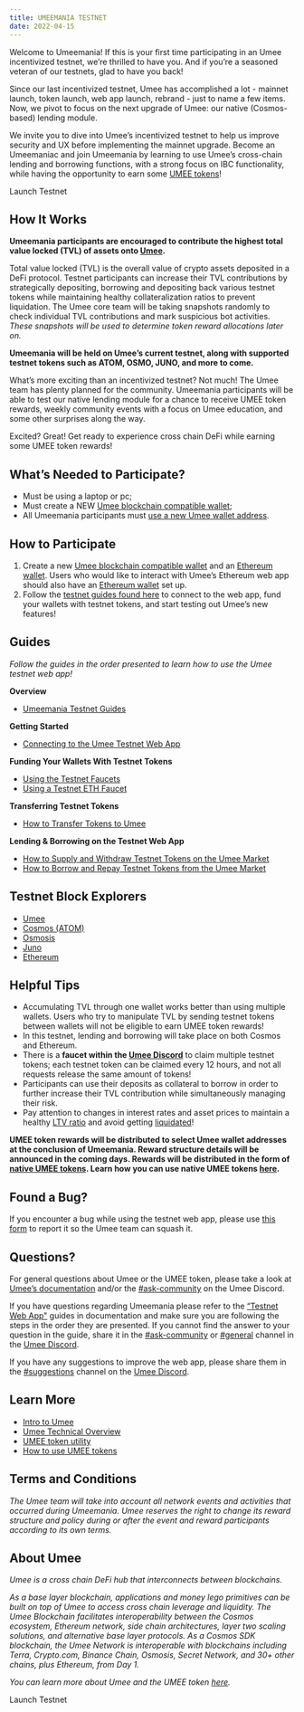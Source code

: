 ```yaml
---
title: UMEEMANIA TESTNET
date: 2022-04-15
---
```


Welcome to Umeemania! If this is your first time participating in an Umee incentivized testnet, we’re thrilled to have you. And if you’re a seasoned veteran of our testnets, glad to have you back!

Since our last incentivized testnet, Umee has accomplished a lot - mainnet launch, token launch, web app launch, rebrand - just to name a few items. Now, we pivot to focus on the next upgrade of Umee: our native (Cosmos-based) lending module.

We invite you to dive into Umee’s incentivized testnet to help us improve security and UX before implementing the mainnet upgrade. Become an Umeemaniac and join Umeemania by learning to use Umee’s cross-chain lending and borrowing functions, with a strong focus on IBC functionality, while having the opportunity to earn some [UMEE tokens](https://medium.com/umeeblog/umee-token-economics-cd15ef08f8be)!

<ButtonGradient to="https://testnet.umee.cc/">Launch Testnet</ButtonGradient>

## How It Works

**Umeemania participants are encouraged to contribute the highest total value locked (TVL) of assets onto [Umee](http://testnet.umee.cc).**

Total value locked (TVL) is the overall value of crypto assets deposited in a DeFi protocol. Testnet participants can increase their TVL contributions by strategically depositing, borrowing and depositing back various testnet tokens while maintaining healthy collateralization ratios to prevent liquidation. The Umee core team will be taking snapshots randomly to check individual TVL contributions and mark suspicious bot activities. _These snapshots will be used to determine token reward allocations later on._

**Umeemania will be held on Umee’s current testnet, along with supported testnet tokens such as ATOM, OSMO, JUNO, and more to come.**

What’s more exciting than an incentivized testnet? Not much! The Umee team has plenty planned for the community. Umeemania participants will be able to test our native lending module for a chance to receive UMEE token rewards, weekly community events with a focus on Umee education, and some other surprises along the way.

Excited? Great! Get ready to experience cross chain DeFi while earning some UMEE token rewards!

## What’s Needed to Participate?

- Must be using a laptop or pc;
- Must create a NEW [Umee blockchain compatible wallet](https://docs.umee.cc/umee/user-guides/wallet-set-up/setting-up-an-umee-blockchain-compatible-wallet);
- All Umeemania participants must [use a new Umee wallet address](https://docs.umee.cc/umee/user-guides/wallet-set-up/setting-up-an-umee-blockchain-compatible-wallet#to-create-another-wallet-with-keplr).

## How to Participate

1. Create a new [Umee blockchain compatible wallet](https://docs.umee.cc/umee/user-guides/wallet-set-up/setting-up-an-umee-blockchain-compatible-wallet) and an [Ethereum wallet](https://docs.umee.cc/umee/user-guides/wallet-set-up/setting-up-an-ethereum-wallet). Users who would like to interact with Umee’s Ethereum web app should also have an [Ethereum wallet](https://docs.umee.cc/umee/user-guides/wallet-set-up/setting-up-an-umee-blockchain-compatible-wallet#to-create-another-wallet-with-keplr) set up.
2. Follow the [testnet guides found here](https://docs.umee.cc/umee/user-guides/umeemania-testnet) to connect to the web app, fund your wallets with testnet tokens, and start testing out Umee’s new features!

## Guides

_Follow the guides in the order presented to learn how to use the Umee testnet web app!_

**Overview**

- [Umeemania Testnet Guides](https://docs.umee.cc/umee/user-guides/umeemania-testnet)

**Getting Started**

- [Connecting to the Umee Testnet Web App](https://docs.umee.cc/umee/user-guides/umeemania-testnet/connecting-wallets)

**Funding Your Wallets With Testnet Tokens**

- [Using the Testnet Faucets](https://docs.umee.cc/umee/user-guides/umeemania-testnet/using-testnet-faucets)
- [Using a Testnet ETH Faucet](https://docs.umee.cc/umee/user-guides/umeemania-testnet/using-testnet-faucets#claiming-testnet-eth)

**Transferring Testnet Tokens**

- [How to Transfer Tokens to Umee](https://docs.umee.cc/umee/user-guides/umeemania-testnet/transferring-tokens-to-umee)

**Lending & Borrowing on the Testnet Web App**

- [How to Supply and Withdraw Testnet Tokens on the Umee Market](https://docs.umee.cc/umee/user-guides/umeemania-testnet/supply-and-withdraw)
- [How to Borrow and Repay Testnet Tokens from the Umee Market](https://docs.umee.cc/umee/user-guides/umeemania-testnet/borrow-and-repay)

## Testnet Block Explorers

- [Umee](https://explorer.umeemania-1.network.umee.cc/umee)
- [Cosmos (ATOM)](https://explorer.umeemania-1.network.umee.cc/cosmos)
- [Osmosis](https://explorer.umeemania-1.network.umee.cc/osmosis)
- [Juno](https://explorer.umeemania-1.network.umee.cc/juno)
- [Ethereum](https://goerli.etherscan.io/)

## Helpful Tips

- Accumulating TVL through one wallet works better than using multiple wallets. Users who try to manipulate TVL by sending testnet tokens between wallets will not be eligible to earn UMEE token rewards!
- In this testnet, lending and borrowing will take place on both Cosmos and Ethereum.
- There is a **faucet within the [Umee Discord](https://discord.gg/umee)** to claim multiple testnet tokens; each testnet token can be claimed every 12 hours, and not all requests release the same amount of tokens!
- Participants can use their deposits as collateral to borrow in order to further increase their TVL contribution while simultaneously managing their risk.
- Pay attention to changes in interest rates and asset prices to maintain a healthy [LTV ratio](https://docs.umee.cc/umee/blockchain-basics-1/defi-basics/lending-and-borrowing-in-defi#loan-to-value) and avoid getting [liquidated](https://docs.umee.cc/umee/blockchain-basics-1/defi-basics/lending-and-borrowing-in-defi#liquidation)!

**UMEE token rewards will be distributed to select Umee wallet addresses at the conclusion of Umeemania. Reward structure details will be announced in the coming days. Rewards will be distributed in the form of [native UMEE tokens](https://docs.umee.cc/umee/umee-token/token-format). Learn how you can use native UMEE tokens [here](https://docs.umee.cc/umee/user-guides/using-umee-tokens/using-native-umee-tokens).**

## Found a Bug?

If you encounter a bug while using the testnet web app, please use [this form](https://forms.gle/x8Fz3KRqo7xm8ij97) to report it so the Umee team can squash it.

## Questions?

For general questions about Umee or the UMEE token, please take a look at [Umee’s documentation](https://docs.umee.cc/umee/) and/or the [#ask-community](https://discord.gg/umee) on the Umee Discord.

If you have questions regarding Umeemania please refer to the [“Testnet Web App"](https://docs.umee.cc/umee/user-guides/umeemania-testnet) guides in documentation and make sure you are following the steps in the order they are presented. If you cannot find the answer to your question in the guide, share it in the [#ask-community](https://discord.gg/umee) or [#general](https://discord.gg/umee) channel in the [Umee Discord](https://discord.gg/umee).

If you have any suggestions to improve the web app, please share them in the [#suggestions](https://discord.gg/umee) channel on the [Umee Discord](https://discord.gg/umee).

## Learn More

- [Intro to Umee](https://medium.com/umeeblog/enter-the-umeeverse-cross-chain-defi-f0a7a48db144)
- [Umee Technical Overview](https://docs.umee.cc/umee/umee-technical-overview/untitled)
- [UMEE token utility](https://docs.umee.cc/umee/umee-token/token-usage)
- [How to use UMEE tokens](https://docs.umee.cc/umee/user-guides/using-umee-tokens)

## Terms and Conditions

_The Umee team will take into account all network events and activities that occurred during Umeemania. Umee reserves the right to change its reward structure and policy during or after the event and reward participants according to its own terms._

## About Umee

_Umee is a cross chain DeFi hub that interconnects between blockchains._

_As a base layer blockchain, applications and money lego primitives can be built on top of Umee to access cross chain leverage and liquidity. The Umee Blockchain facilitates interoperability between the Cosmos ecosystem, Ethereum network, side chain architectures, layer two scaling solutions, and alternative base layer protocols. As a Cosmos SDK blockchain, the Umee Network is interoperable with blockchains including Terra, Crypto.com, Binance Chain, Osmosis, Secret Network, and 30+ other chains, plus Ethereum, from Day 1._

_You can learn more about Umee and the UMEE token [here](https://docs.umee.cc/umee/)._

<ButtonGradient to="https://testnet.umee.cc/">Launch Testnet</ButtonGradient>
